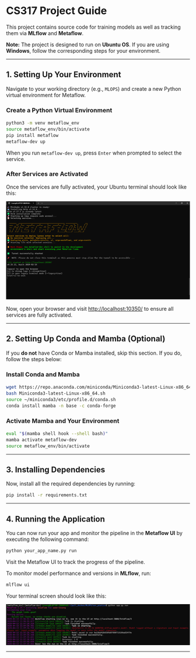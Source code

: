 # CS317 Project Guide

This project contains source code for training models as well as tracking them via **MLflow** and **Metaflow**.

**Note:** The project is designed to run on **Ubuntu OS**. If you are using **Windows**, follow the corresponding steps for your environment.

---

## 1. Setting Up Your Environment

Navigate to your working directory (e.g., `MLOPS`) and create a new Python virtual environment for Metaflow.

### Create a Python Virtual Environment

```bash
python3 -m venv metaflow_env
source metaflow_env/bin/activate
pip install metaflow
metaflow-dev up
```

When you run `metaflow-dev up`, press `Enter` when prompted to select the service.

### After Services are Activated

Once the services are fully activated, your Ubuntu terminal should look like this:

![Metaflow Terminal](https://github.com/truong04/MLOPS/blob/main/image/metaflow-dev-screen.png?raw=true)

Now, open your browser and visit [http://localhost:10350/](http://localhost:10350/) to ensure all services are fully activated.

---

## 2. Setting Up Conda and Mamba (Optional)

If you **do not** have Conda or Mamba installed, skip this section. If you do, follow the steps below:

### Install Conda and Mamba

```bash
wget https://repo.anaconda.com/miniconda/Miniconda3-latest-Linux-x86_64.sh
bash Miniconda3-latest-Linux-x86_64.sh
source ~/miniconda3/etc/profile.d/conda.sh
conda install mamba -n base -c conda-forge
```

### Activate Mamba and Your Environment

```bash
eval "$(mamba shell hook --shell bash)"
mamba activate metaflow-dev
source metaflow_env/bin/activate
```

---

## 3. Installing Dependencies

Now, install all the required dependencies by running:

```bash
pip install -r requirements.txt
```

---

## 4. Running the Application

You can now run your app and monitor the pipeline in the **Metaflow UI** by executing the following command:

```bash
python your_app_name.py run
```

Visit the Metaflow UI to track the progress of the pipeline.

To monitor model performance and versions in **MLflow**, run:

```bash
mlflow ui
```

Your terminal screen should look like this:

![Metaflow Results](https://github.com/truong04/MLOPS/blob/main/image/RESULT.png?raw=true)

---

